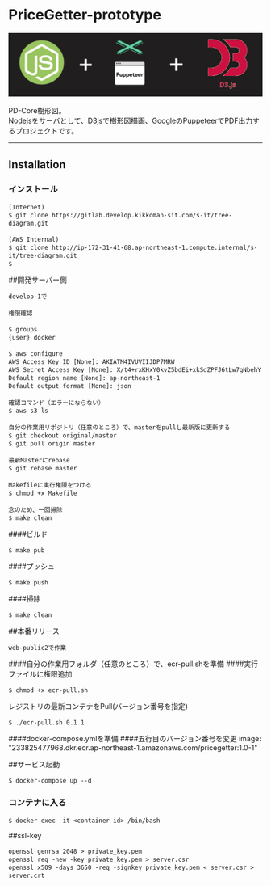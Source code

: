 # PriceGetter-prototype

![logo-wide](logo.jpg)

PD-Core樹形図。<br>
Nodejsをサーバとして、D3jsで樹形図描画、GoogleのPuppeteerでPDF出力するプロジェクトです。

---

## Installation
### インストール
```
(Internet)
$ git clone https://gitlab.develop.kikkoman-sit.com/s-it/tree-diagram.git

(AWS Internal)
$ git clone http://ip-172-31-41-68.ap-northeast-1.compute.internal/s-it/tree-diagram.git
$ 
```
##開発サーバー側
```
develop-1で

権限確認

$ groups
{user} docker

$ aws configure
AWS Access Key ID [None]: AKIATM4IVUVIIJDP7MRW
AWS Secret Access Key [None]: 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
Default region name [None]: ap-northeast-1
Default output format [None]: json

確認コマンド（エラーにならない）
$ aws s3 ls

自分の作業用リポジトリ（任意のところ）で、masterをpullし最新版に更新する
$ git checkout original/master
$ git pull origin master

最新Masterにrebase
$ git rebase master

Makefileに実行権限をつける
$ chmod +x Makefile

念のため、一回掃除
$ make clean
```
####ビルド
```
$ make pub
```
####プッシュ
```
$ make push
```
####掃除
```
$ make clean
```

##本番リリース
```
web-public2で作業
```
####自分の作業用フォルダ（任意のところ）で、ecr-pull.shを準備
####実行ファイルに権限追加
```
$ chmod +x ecr-pull.sh
```
レジストリの最新コンテナをPull(バージョン番号を指定)
```
$ ./ecr-pull.sh 0.1 1
```
####docker-compose.ymlを準備
####五行目のバージョン番号を変更
    image: "233825477968.dkr.ecr.ap-northeast-1.amazonaws.com/pricegetter:1.0-1"

##サービス起動
```
$ docker-compose up --d
```

### コンテナに入る
``````
$ docker exec -it <container id> /bin/bash
``````
##ssl-key
```
openssl genrsa 2048 > private_key.pem
openssl req -new -key private_key.pem > server.csr
openssl x509 -days 3650 -req -signkey private_key.pem < server.csr > server.crt
```